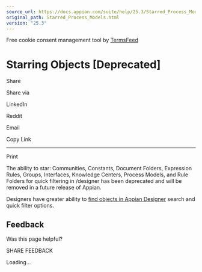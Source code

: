 ```yaml
---
source_url: https://docs.appian.com/suite/help/25.3/Starred_Process_Models.html
original_path: Starred_Process_Models.html
version: "25.3"
---
```


Free cookie consent management tool by [TermsFeed](https://www.termsfeed.com/)

# Starring Objects \[Deprecated\]

Share

Share via

LinkedIn

Reddit

Email

Copy Link

* * *

Print

The ability to star: Communities, Constants, Document Folders, Expression Rules, Groups, Interfaces, Knowledge Centers, Process Models, and Rule Folders for quick filtering in /designer has been deprecated and will be removed in a future release of Appian.

Designers have greater ability to [find objects in Appian Designer](find_and_search_in_appian.html) search and quick filter options.

## Feedback

Was this page helpful?

SHARE FEEDBACK

Loading...